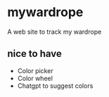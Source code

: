 # mywardrope

A web site to track my wardrope


## nice to have

- Color picker
- Color wheel
- Chatgpt to suggest colors